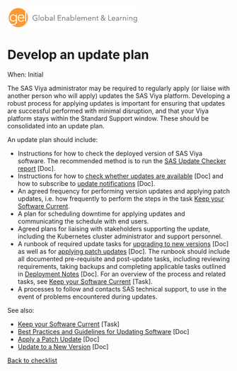 ![Global Enablement & Learning](/img/gel_banner_logo_tech-partners.jpg)

# Develop an update plan

<!--
SortString: 0030
Description: Develop an update plan: outline tasks required before, during and after an update
Tags: Initial,New,Done
Topic: Kubernetes & IT Admin
Essential: Yes
Authors: Ajmal Farzam
-->
When: Initial

The SAS Viya administrator may be required to regularly apply (or liaise with another person who will apply) updates the SAS Viya platform. Developing a robust process for applying updates is important for ensuring that updates are successful performed with minimal disruption, and that your Viya platform stays within the Standard Support window. These should be consolidated into an update plan.

An update plan should include:

* Instructions for how to check the deployed version of SAS Viya software. The recommended method is to run the [SAS Update Checker report](https://go.documentation.sas.com/doc/en/sasadmincdc/default/k8sag/p1it185kd37v25n1aoybu799tpk4.htm) [Doc].
* Instructions for how to [check whether updates are available](https://go.documentation.sas.com/doc/en/sasadmincdc/default/k8sag/p1it185kd37v25n1aoybu799tpk4.htm) [Doc] and how to subscribe to [update notifications](https://go.documentation.sas.com/doc/en/sasadmincdc/default/k8sag/p0dyk8rscirt5an1g4nd0f0gtp0c.htm#p0xm4ml6u9vyrqn1h0s70pxlzxyu) [Doc].
* An agreed frequency for performing version updates and applying patch updates, i.e. how frequently to perform the steps in the task [Keep your Software Current](./keep_software_current.md).
* A plan for scheduling downtime for applying updates and communicating the schedule with end users.
* Agreed plans for liaising with stakeholders supporting the update, including the Kubernetes cluster administrator and support personnel.
* A runbook of required update tasks for [upgrading to new versions](https://go.documentation.sas.com/doc/en/sasadmincdc/default/k8sag/p043aa4ghwwom6n1beyfifdgkve7.htm) [Doc] as well as for [applying patch updates](https://go.documentation.sas.com/doc/en/sasadmincdc/default/k8sag/p0954mgxmsddrmn1klrphsbnqasm.htm) [Doc]. The runbook should include all documented pre-requisite and post-update tasks, including reviewing requirements, taking backups and completing applicable tasks outlined in [Deployment Notes](https://go.documentation.sas.com/doc/en/sasadmincdc/default/dplynotes/titlepage.htm) [Doc]. For an overview of the process and related tasks, see [Keep your Software Current](./keep_software_current.md) [Task].
* A processes to follow and contacts SAS technical support, to use in the event of problems encountered during updates.

See also:
* [Keep your Software Current](./keep_software_current.md) [Task]
* [Best Practices and Guidelines for Updating Software](https://go.documentation.sas.com/doc/en/sasadmincdc/default/k8sag/p0hm2t63wm8qcqn1iqs6y8vw8y81.htm) [Doc]
* [Apply a Patch Update](https://go.documentation.sas.com/doc/en/sasadmincdc/default/k8sag/p0954mgxmsddrmn1klrphsbnqasm.htm) [Doc]
* [Update to a New Version](https://go.documentation.sas.com/doc/en/sasadmincdc/default/k8sag/p043aa4ghwwom6n1beyfifdgkve7.htm) [Doc]

[Back to checklist](../checklist.md)
